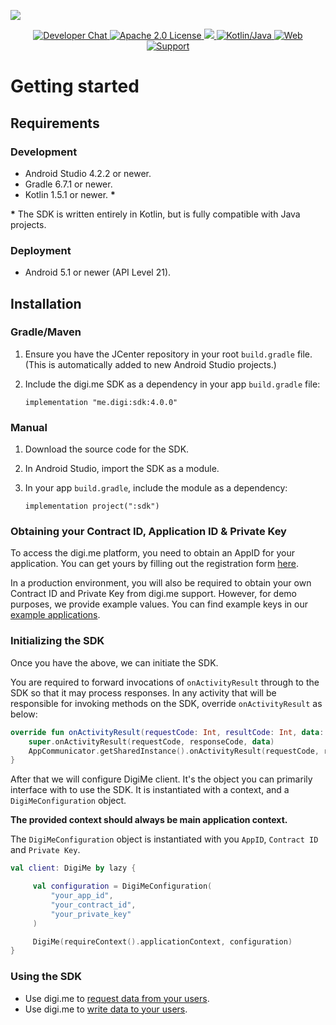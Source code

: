 ![](https://securedownloads.digi.me/partners/digime/SDKReadmeBanner.png)

<p align="center">
    <a href="https://developers.digi.me/slack/join">
        <img src="https://img.shields.io/badge/chat-slack-blueviolet.svg" alt="Developer Chat">
    </a>
    <a href="../../LICENSE">
        <img src="https://img.shields.io/badge/license-apache 2.0-blue.svg" alt="Apache 2.0 License">
    </a>
    <a href="#">
    	<img src="https://img.shields.io/badge/build-passing-brightgreen.svg">
    </a>
    <a href="https://kotlinlang.org">
        <img src="https://img.shields.io/badge/language-kotlin/java-ff69b4.svg" alt="Kotlin/Java">
    </a>
    <a href="https://developers.digi.me">
        <img src="https://img.shields.io/badge/web-digi.me-red.svg" alt="Web">
    </a>
    <a href="https://digime.freshdesk.com/support/home">
        <img src="https://img.shields.io/badge/support-freshdesk-721744.svg" alt="Support">
    </a>
</p>


# Getting started

## Requirements

### Development
- Android Studio 4.2.2 or newer.
- Gradle 6.7.1 or newer.
- Kotlin 1.5.1 or newer. **\***

**\*** The SDK is written entirely in Kotlin, but is fully compatible with Java projects.

### Deployment
- Android 5.1 or newer (API Level 21).

## Installation

### Gradle/Maven

1. Ensure you have the JCenter repository in your root `build.gradle` file.<br>(This is automatically added to new Android Studio projects.)
	
2. Include the digi.me SDK as a dependency in your app `build.gradle` file:

	`implementation "me.digi:sdk:4.0.0"`

### Manual

1. Download the source code for the SDK.
2. In Android Studio, import the SDK as a module.
3. In your app `build.gradle`, include the module as a dependency:

	`implementation project(":sdk")`

### Obtaining your Contract ID, Application ID & Private Key

To access the digi.me platform, you need to obtain an AppID for your application. You can get yours by filling out the registration form [here](https://go.digi.me/developers/register).

In a production environment, you will also be required to obtain your own Contract ID and Private Key from digi.me support. However, for demo purposes, we provide example values. You can find example keys in our [example applications](https://github.com/digime/digime-sdk-android/tree/master/examples).

###  Initializing the SDK

Once you have the above, we can initiate the SDK.

You are required to forward invocations of `onActivityResult` through to the SDK so that it may process responses. In any activity that will be responsible for invoking methods on the SDK, override `onActivityResult` as below:

```kotlin
override fun onActivityResult(requestCode: Int, resultCode: Int, data: Intent?) {
	super.onActivityResult(requestCode, responseCode, data)
	AppCommunicator.getSharedInstance().onActivityResult(requestCode, responseCode, data)
}
```

After that we will configure DigiMe client. It's the object you can primarily interface with to use the SDK. It is instantiated with a context, and a `DigiMeConfiguration` object. 

**The provided context should always be main application context.**

The `DigiMeConfiguration` object is instantiated with you `AppID`, `Contract ID` and `Private Key`. 

```kotlin
val client: DigiMe by lazy {

     val configuration = DigiMeConfiguration(
         "your_app_id",
         "your_contract_id",
         "your_private_key"
     )

     DigiMe(requireContext().applicationContext, configuration)
}
```

### Using the SDK

* Use digi.me to [request data from your users](read-data-overview.md).
* Use digi.me to [write data to your users](write-data-overview.md).